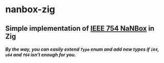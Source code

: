 # nanbox-zig

## Simple implementation of [IEEE 754 NaNBox](https://en.wikipedia.org/wiki/IEEE_754) in Zig

##### By the way, you can easily extend `Type` enum and add new types if `i64`, `u64` and `f64` isn't enough for you.
